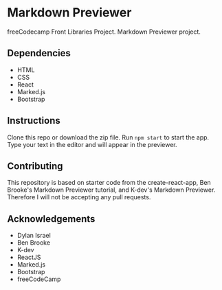 # Markdown Previewer
freeCodecamp Front Libraries Project. Markdown Previewer project.

## Dependencies
* HTML
* CSS
* React 
* Marked.js
* Bootstrap

## Instructions 
Clone this repo or download the zip file. Run ```npm start``` to start the app. Type your text in the editor and will appear in the previewer.

## Contributing
This repository is based on starter code from the create-react-app, Ben Brooke's Markdown Previewer tutorial, and K-dev's Markdown Previewer. Therefore I will not be accepting any pull requests.

## Acknowledgements
* Dylan Israel
* Ben Brooke
* K-dev
* ReactJS
* Marked.js
* Bootstrap
* freeCodeCamp
 